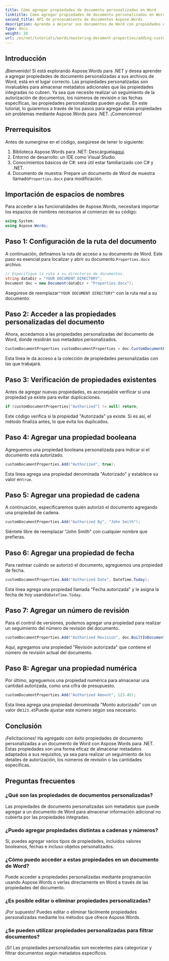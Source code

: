 ```yaml
---
title: Cómo agregar propiedades de documento personalizadas en Word
linktitle: Cómo agregar propiedades de documento personalizadas en Word
second_title: API de procesamiento de documentos Aspose.Words
description: Aprenda a mejorar sus documentos de Word con propiedades de documento personalizadas mediante Aspose.Words para .NET. Esta guía completa le guiará a través del proceso.
type: docs
weight: 10
url: /es/net/tutorials/words/mastering-document-properties/adding-custom-document-properties-in-word/
---
```

## Introducción

¡Bienvenido! Si está explorando Aspose.Words para .NET y desea aprender a agregar propiedades de documento personalizadas a sus archivos de Word, está en el lugar correcto. Las propiedades personalizadas son invaluables para almacenar metadatos adicionales que las propiedades integradas no cubren. Ya sea que necesite realizar un seguimiento de la autorización de documentos, los números de revisión o las fechas específicas, las propiedades personalizadas pueden ayudar. En este tutorial, lo guiaremos a través de los pasos para agregar estas propiedades sin problemas mediante Aspose.Words para .NET. ¡Comencemos!

## Prerrequisitos

Antes de sumergirse en el código, asegúrese de tener lo siguiente:

1.  Biblioteca Aspose.Words para .NET: Descárguela[aquí](https://releases.aspose.com/words/net/).
2. Entorno de desarrollo: un IDE como Visual Studio.
3. Conocimientos básicos de C#: será útil estar familiarizado con C# y .NET.
4.  Documento de muestra: Prepare un documento de Word de muestra llamado`Properties.docx` para modificación.

## Importación de espacios de nombres

Para acceder a las funcionalidades de Aspose.Words, necesitará importar los espacios de nombres necesarios al comienzo de su código:

```csharp
using System;
using Aspose.Words;
```

## Paso 1: Configuración de la ruta del documento

 A continuación, definamos la ruta de acceso a su documento de Word. Este paso es esencial para localizar y abrir su documento.`Properties.docx` archivo.

```csharp
// Especifique la ruta a su directorio de documentos.
string dataDir = "YOUR DOCUMENT DIRECTORY";
Document doc = new Document(dataDir + "Properties.docx");
```

 Asegúrese de reemplazar`"YOUR DOCUMENT DIRECTORY"` con la ruta real a su documento.

## Paso 2: Acceder a las propiedades personalizadas del documento

Ahora, accedamos a las propiedades personalizadas del documento de Word, donde residirán sus metadatos personalizados.

```csharp
CustomDocumentProperties customDocumentProperties = doc.CustomDocumentProperties;
```

Esta línea le da acceso a la colección de propiedades personalizadas con las que trabajará.

## Paso 3: Verificación de propiedades existentes

Antes de agregar nuevas propiedades, es aconsejable verificar si una propiedad ya existe para evitar duplicaciones.

```csharp
if (customDocumentProperties["Authorized"] != null) return;
```

Este código verifica si la propiedad "Autorizada" ya existe. Si es así, el método finaliza antes, lo que evita los duplicados.

## Paso 4: Agregar una propiedad booleana

Agreguemos una propiedad booleana personalizada para indicar si el documento está autorizado.

```csharp
customDocumentProperties.Add("Authorized", true);
```

 Esta línea agrega una propiedad denominada "Autorizado" y establece su valor en`true`.

## Paso 5: Agregar una propiedad de cadena

A continuación, especificaremos quién autorizó el documento agregando una propiedad de cadena.

```csharp
customDocumentProperties.Add("Authorized By", "John Smith");
```

Siéntete libre de reemplazar "John Smith" con cualquier nombre que prefieras.

## Paso 6: Agregar una propiedad de fecha

Para rastrear cuándo se autorizó el documento, agreguemos una propiedad de fecha.

```csharp
customDocumentProperties.Add("Authorized Date", DateTime.Today);
```

 Esta línea agrega una propiedad llamada "Fecha autorizada" y le asigna la fecha de hoy usando`DateTime.Today`.

## Paso 7: Agregar un número de revisión

Para el control de versiones, podemos agregar una propiedad para realizar un seguimiento del número de revisión del documento.

```csharp
customDocumentProperties.Add("Authorized Revision", doc.BuiltInDocumentProperties.RevisionNumber);
```

Aquí, agregamos una propiedad "Revisión autorizada" que contiene el número de revisión actual del documento.

## Paso 8: Agregar una propiedad numérica

Por último, agreguemos una propiedad numérica para almacenar una cantidad autorizada, como una cifra de presupuesto.

```csharp
customDocumentProperties.Add("Authorized Amount", 123.45);
```

 Esta línea agrega una propiedad denominada "Monto autorizado" con un valor de`123.45`Puede ajustar este número según sea necesario.

## Conclusión

¡Felicitaciones! Ha agregado con éxito propiedades de documento personalizadas a un documento de Word con Aspose.Words para .NET. Estas propiedades son una forma eficaz de almacenar metadatos adaptados a sus requisitos, ya sea para realizar un seguimiento de los detalles de autorización, los números de revisión o las cantidades específicas.

## Preguntas frecuentes

### ¿Qué son las propiedades de documentos personalizadas?
Las propiedades de documento personalizadas son metadatos que puede agregar a un documento de Word para almacenar información adicional no cubierta por las propiedades integradas.

### ¿Puedo agregar propiedades distintas a cadenas y números?
Sí, puedes agregar varios tipos de propiedades, incluidos valores booleanos, fechas e incluso objetos personalizados.

### ¿Cómo puedo acceder a estas propiedades en un documento de Word?
Puede acceder a propiedades personalizadas mediante programación usando Aspose.Words o verlas directamente en Word a través de las propiedades del documento.

### ¿Es posible editar o eliminar propiedades personalizadas?
¡Por supuesto! Puedes editar o eliminar fácilmente propiedades personalizadas mediante los métodos que ofrece Aspose.Words.

### ¿Se pueden utilizar propiedades personalizadas para filtrar documentos?
¡Sí! Las propiedades personalizadas son excelentes para categorizar y filtrar documentos según metadatos específicos.